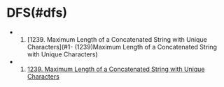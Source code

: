 <!-- GFM-TOC -->
# DFS(#dfs)
- 1. [1239. Maximum Length of a Concatenated String with Unique Characters](#1- (1239)Maximum Length of a Concatenated String with Unique Characters)

- 1. [1239. Maximum Length of a Concatenated String with Unique Characters](https://leetcode.com/problems/maximum-length-of-a-concatenated-string-with-unique-characters/)
<!-- GFM-TOC -->
